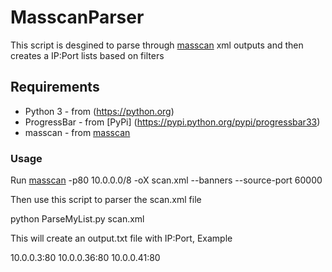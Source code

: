 # MasscanParser
This script is desgined to parse through [masscan](https://github.com/robertdavidgraham/masscan) xml outputs and then creates a IP:Port lists based on filters

## Requirements
- Python 3 - from (https://python.org)
- ProgressBar - from [PyPi] (https://pypi.python.org/pypi/progressbar33)
- masscan - from [masscan](https://github.com/robertdavidgraham/masscan)

### Usage

Run [masscan](https://github.com/robertdavidgraham/masscan) -p80 10.0.0.0/8 -oX scan.xml --banners --source-port 60000

Then use this script to parser the scan.xml file

python ParseMyList.py scan.xml

This will create an output.txt file with IP:Port, Example

10.0.0.3:80
10.0.0.36:80
10.0.0.41:80

